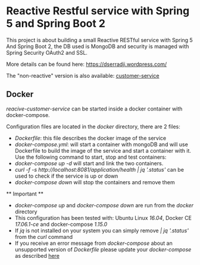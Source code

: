# Reactive Restful service with Spring 5 and Spring Boot 2

This project is about building a small Reactive RESTful service with Spring 5 And Spring Boot 2, the DB used is MongoDB and security is managed with Spring Security OAuth2 and SSL.

More details can be found here: https://dserradji.wordpress.com/

The "non-reactive" version is also available: [customer-service](https://github.com/dserradji/customer-service)

## Docker
*reacive-customer-service* can be started inside a docker container with docker-compose.

Configuration files are located in the *docker* directory, there are 2 files:
- *Dockerfile*: this file describes the docker image of the service
- *docker-compose.yml*: will start a container with mongoDB and will use Dockerfile to build the image of the service and start a container with it.
Use the following command to start, stop and test containers:
- *docker-compose up -d* will start and link the two containers.
- *curl -f -s http://localhost:8081/application/health | jq '.status'* can be used to check if the service is up or down
- *docker-compose down* will stop the containers and remove them

** Important **
- *docker-compose up* and *docker-compose down* are run from the *docker* directory
- This configuration has been tested with: Ubuntu Linux *16.04*, Docker CE *17.06.1-ce* and docker-compose *1.15.0*
- If *jq* is not installed on your system you can simply remove *| jq '.status'* from the *curl* command
- If you receive an error message from *docker-compose* about an unsupported version of *Dockerfile* please update your *docker-compose* as described [here](https://github.com/docker/compose/releases)
